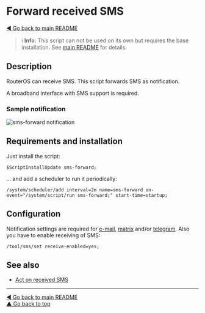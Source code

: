Forward received SMS
====================

[◀ Go back to main README](../README.md)

> ℹ️ **Info**: This script can not be used on its own but requires the base
> installation. See [main README](../README.md) for details.

Description
-----------

RouterOS can receive SMS. This script forwards SMS as notification.

A broadband interface with SMS support is required.

### Sample notification

![sms-forward notification](sms-forward.d/notification.avif)

Requirements and installation
-----------------------------

Just install the script:

    $ScriptInstallUpdate sms-forward;

... and add a scheduler to run it periodically:

    /system/scheduler/add interval=2m name=sms-forward on-event="/system/script/run sms-forward;" start-time=startup;

Configuration
-------------

Notification settings are required for
[e-mail](mod/notification-email.md),
[matrix](mod/notification-matrix.md) and/or
[telegram](mod/notification-telegram.md).
Also you have to enable receiving of SMS:

    /tool/sms/set receive-enabled=yes;

See also
--------

* [Act on received SMS](sms-action.md)

---
[◀ Go back to main README](../README.md)  
[▲ Go back to top](#top)
